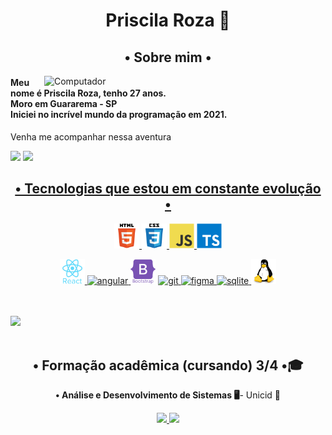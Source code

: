 <h1 align="center">Priscila Roza 🌹</h1>
<h2 align="center">  • Sobre mim • </h2>
<img src="https://media.giphy.com/media/BferOKonYOspm28AiB/giphy.gif" min-width="300px" max-width="400px" width="450px" align="right"  alt="Computador">
<h4 width="200px">Meu nome é Priscila Roza, tenho 27 anos.<br> Moro em Guararema - SP<br>
Iniciei no incrível mundo da programação em 2021.</h4>
    <p >Venha me acompanhar nessa aventura</p>
    
<div>
    <a href="https://www.linkedin.com/in/priscilaroza/" target="_blank"><img src="https://img.shields.io/badge/LinkedIn-0077B5?style=for-the-badge&logo=linkedin&logoColor=white" target="_blank"></a>
    <a href="mailto:priscilarozasilva@gmail.com" alt="gmail" target="_blank">
<img width="91px" src="https://img.shields.io/badge/-Gmail-FF0000?style=flat-square&labelColor=FF0000&logo=gmail&logoColor=white&link=mailto:priscilarozasilva@gmail.com" />
</div>
    
<h2 align="center"> • Tecnologias que estou em constante evolução •</h2>
      </div>
    <div align="center">
   <a href="https://www.w3.org/html/" target="_blank" rel="noreferrer"> <img src="https://raw.githubusercontent.com/devicons/devicon/master/icons/html5/html5-original-wordmark.svg" alt="html5" width="40" height="40"/> </a>
    <a href="https://www.w3schools.com/css/" target="_blank" rel="noreferrer"> 
    <img src="https://raw.githubusercontent.com/devicons/devicon/master/icons/css3/css3-original-wordmark.svg" alt="css3" width="40" height="40"/> </a> 
     <a href="https://developer.mozilla.org/en-US/docs/Web/JavaScript" target="_blank" rel="noreferrer"> <img src="https://raw.githubusercontent.com/devicons/devicon/master/icons/javascript/javascript-original.svg" alt="javascript" width="40" height="40"/>
     <a href="https://www.typescriptlang.org/" target="_blank" rel="noreferrer"> <img src="https://raw.githubusercontent.com/devicons/devicon/master/icons/typescript/typescript-original.svg" alt="typescript" width="40" height="40"/> </a> </p>
         <a href="https://react.org/" target="_blank" rel="noreferrer"> <img src="https://raw.githubusercontent.com/devicons/devicon/master/icons/react/react-original-wordmark.svg" alt="react" width="40" height="40"/> </a> 
     <a href="https://angular.io" target="_blank" rel="noreferrer"> <img src="https://angular.io/assets/images/logos/angular/angular.svg" alt="angular" width="40" height="40"/> </a> <a href="https://getbootstrap.com" target="_blank" rel="noreferrer">
          <a>  <img src="https://raw.githubusercontent.com/devicons/devicon/master/icons/bootstrap/bootstrap-plain-wordmark.svg" alt="bootstrap" width="40" height="40"/> </a> 
        <a href="https://git-scm.com/" target="_blank" rel="noreferrer"> <img src="https://www.vectorlogo.zone/logos/git-scm/git-scm-icon.svg" alt="git" width="40" height="40"/> </a> 
        <a href="https://www.figma.com/" target="_blank" rel="noreferrer"> <img src="https://www.vectorlogo.zone/logos/figma/figma-icon.svg" alt="figma" width="40" height="40"/> </a>
          <a href="https://www.sqlite.org/" target="_blank" rel="noreferrer"> <img src="https://www.vectorlogo.zone/logos/sqlite/sqlite-icon.svg" alt="sqlite" width="40" height="40"/> </a>
              </a> <a href="https://www.linux.org/" target="_blank" rel="noreferrer"> <img src="https://raw.githubusercontent.com/devicons/devicon/master/icons/linux/linux-original.svg" alt="linux" width="40" height="40"/> </a> 
  </div>

<br> </br> ![](https://api.visitorbadge.io/api/VisitorHit?user=PriscilaRoza&repo=github-visitors-badge&countColor=%237B1E7A)<br><br>

<h2 align="center"> • Formação acadêmica (cursando) 3/4 •🎓</h2>

<p align="center"><strong> • Análise e Desenvolvimento de Sistemas 🖥️</strong>- Unicid 🌟</p>

<div align="center">
  <a href="https://github.com/PriscilaRoza">
 
  <img height="150em" align="" src="https://github-readme-stats.vercel.app/api/top-langs/?username=PriscilaRoza&layout=compact&langs_count=7&theme=dracula"/>
  <img  height="150em" src="https://github-readme-stats.vercel.app/api?username=PriscilaRoza&show_icons=true&theme=dracula&include_all_commits=true&count_private=true"/>
<br>
      </div>
  
 <br>

